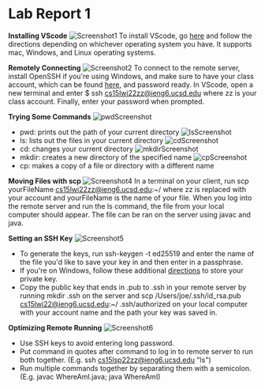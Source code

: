 
# Lab Report 1

**Installing VScode**
![Screenshot1](https://media.discordapp.net/attachments/763128098999894087/962608452713193492/vsc.png)
To install VScode, go [here](https://code.visualstudio.com/) and follow the directions depending on whichever operating system you have. It supports mac, Windows, and Linux operating systems. 

**Remotely Connecting**
![Screenshot2](https://cdn.discordapp.com/attachments/763128098999894087/962609708592668732/sshss.png)
To connect to the remote server, install OpenSSH if you're using Windows, and make sure to have your class account, which can be found [here](https://sdacs.ucsd.edu/~icc/index.php), and password ready. In VScode, open a new terminal and enter $ ssh cs15lwi22zz@ieng6.ucsd.edu where zz is your class account. Finally, enter your password when prompted.

**Trying Some Commands**
![pwdScreenshot](https://media.discordapp.net/attachments/763128098999894087/962773496277127208/pwdss.png?width=1393&height=663)
- pwd: prints out the path of your current directory
![lsScreenshot](https://cdn.discordapp.com/attachments/763128098999894087/962774682124308560/lsss.png)
- ls: lists out the files in your current directory
![cdScreenshot](https://media.discordapp.net/attachments/763128098999894087/962775211273515089/cdss.png?width=1367&height=663)
- cd: changes your current directory 
![mkdirScreenshot](https://cdn.discordapp.com/attachments/763128098999894087/962775996992462858/mkdirss.png)
- mkdir: creates a new directory of the specified name
![cpScreenshot](https://media.discordapp.net/attachments/763128098999894087/962779409427865631/cpss.png?width=1343&height=662)
- cp: makes a copy of a file or directory with a different name 

**Moving Files with scp**
![Screenshot4](https://media.discordapp.net/attachments/763128098999894087/962610342540771348/scpss.png)
In a terminal on your client, run scp yourFileName cs15lwi22zz@ieng6.ucsd.edu:~/ where zz is replaced with your account and yourFileName is the name of your file. When you log into the remote server and run the ls command, the file from your local computer should appear. The file can be ran on the server using javac and java. 

**Setting an SSH Key**
![Screenshot5](https://cdn.discordapp.com/attachments/763128098999894087/962924951961227304/step5ss.png)
- To generate the keys, run ssh-keygen -t ed25519 and enter the name of the file you'd like to save your key in and then enter in a passphrase. 
- If you're on Windows, follow these additional [directions](https://docs.microsoft.com/en-us/windows-server/administration/openssh/openssh_keymanagement#user-key-generation) to store your private key. 
- Copy the public key that ends in .pub to .ssh in your remote server by running mkdir .ssh on the server and scp /Users/joe/.ssh/id_rsa.pub cs15lwi22@ieng6.ucsd.edu:~/ .ssh/authorized on your local computer with your account name and the path your key was saved in. 
  
  
**Optimizing Remote Running**
![Screenshot6](https://cdn.discordapp.com/attachments/763128098999894087/962802179637395528/speedyss.png)
- Use SSH keys to avoid entering long password.
- Put command in quotes after command to log in to remote server to run both together. (E.g. ssh cs15lsp22zz@ieng6.ucsd.edu "ls")
- Run multiple commands together by separating them with a semicolon. (E.g. javac WhereAmI.java; java WhereAmI)

